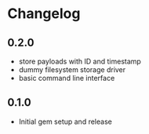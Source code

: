# Changelog

## 0.2.0

* store payloads with ID and timestamp
* dummy filesystem storage driver 
* basic command line interface

## 0.1.0

* Initial gem setup and release